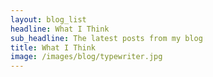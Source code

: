 ```yaml
---
layout: blog_list
headline: What I Think
sub_headline: The latest posts from my blog
title: What I Think
image: /images/blog/typewriter.jpg
---
```

